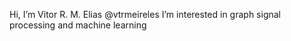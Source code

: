  Hi, I’m Vitor R. M. Elias @vtrmeireles
 I’m interested in graph signal processing and machine learning

<!---
vtrmeireles/vtrmeireles is a ✨ special ✨ repository because its `README.md` (this file) appears on your GitHub profile.
You can click the Preview link to take a look at your changes.
--->
